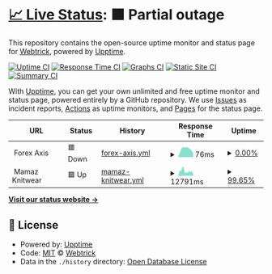 # [📈 Live Status](https://demo.upptime.js.org): <!--live status--> **🟧 Partial outage**

This repository contains the open-source uptime monitor and status page for [Webtrick](webtrickug.com), powered by [Upptime](https://github.com/upptime/upptime).

[![Uptime CI](https://github.com/webtrickug/upptime/workflows/Uptime%20CI/badge.svg)](https://github.com/webtrickug/upptime/actions?query=workflow%3A%22Uptime+CI%22)
[![Response Time CI](https://github.com/webtrickug/upptime/workflows/Response%20Time%20CI/badge.svg)](https://github.com/webtrickug/upptime/actions?query=workflow%3A%22Response+Time+CI%22)
[![Graphs CI](https://github.com/webtrickug/upptime/workflows/Graphs%20CI/badge.svg)](https://github.com/webtrickug/upptime/actions?query=workflow%3A%22Graphs+CI%22)
[![Static Site CI](https://github.com/webtrickug/upptime/workflows/Static%20Site%20CI/badge.svg)](https://github.com/webtrickug/upptime/actions?query=workflow%3A%22Static+Site+CI%22)
[![Summary CI](https://github.com/webtrickug/upptime/workflows/Summary%20CI/badge.svg)](https://github.com/webtrickug/upptime/actions?query=workflow%3A%22Summary+CI%22)

With [Upptime](https://upptime.js.org), you can get your own unlimited and free uptime monitor and status page, powered entirely by a GitHub repository. We use [Issues](https://github.com/webtrickug/upptime/issues) as incident reports, [Actions](https://github.com/webtrickug/upptime/actions) as uptime monitors, and [Pages](https://demo.upptime.js.org) for the status page.

<!--start: status pages-->
<!-- This summary is generated by Upptime (https://github.com/upptime/upptime) -->
<!-- Do not edit this manually, your changes will be overwritten -->
<!-- prettier-ignore -->
| URL | Status | History | Response Time | Uptime |
| --- | ------ | ------- | ------------- | ------ |
| <img alt="" src="https://icons.duckduckgo.com/ip3/null.ico" height="13"> Forex Axis | 🟥 Down | [forex-axis.yml](https://github.com/webtrickug/upptime/commits/HEAD/history/forex-axis.yml) | <details><summary><img alt="Response time graph" src="./graphs/forex-axis/response-time-week.png" height="20"> 76ms</summary><br><a href="https://webtrickug.com/history/forex-axis"><img alt="Response time 87" src="https://img.shields.io/endpoint?url=https%3A%2F%2Fraw.githubusercontent.com%2Fwebtrickug%2Fupptime%2FHEAD%2Fapi%2Fforex-axis%2Fresponse-time.json"></a><br><a href="https://webtrickug.com/history/forex-axis"><img alt="24-hour response time 40" src="https://img.shields.io/endpoint?url=https%3A%2F%2Fraw.githubusercontent.com%2Fwebtrickug%2Fupptime%2FHEAD%2Fapi%2Fforex-axis%2Fresponse-time-day.json"></a><br><a href="https://webtrickug.com/history/forex-axis"><img alt="7-day response time 76" src="https://img.shields.io/endpoint?url=https%3A%2F%2Fraw.githubusercontent.com%2Fwebtrickug%2Fupptime%2FHEAD%2Fapi%2Fforex-axis%2Fresponse-time-week.json"></a><br><a href="https://webtrickug.com/history/forex-axis"><img alt="30-day response time 85" src="https://img.shields.io/endpoint?url=https%3A%2F%2Fraw.githubusercontent.com%2Fwebtrickug%2Fupptime%2FHEAD%2Fapi%2Fforex-axis%2Fresponse-time-month.json"></a><br><a href="https://webtrickug.com/history/forex-axis"><img alt="1-year response time 87" src="https://img.shields.io/endpoint?url=https%3A%2F%2Fraw.githubusercontent.com%2Fwebtrickug%2Fupptime%2FHEAD%2Fapi%2Fforex-axis%2Fresponse-time-year.json"></a></details> | <details><summary><a href="https://webtrickug.com/history/forex-axis">0.00%</a></summary><a href="https://webtrickug.com/history/forex-axis"><img alt="All-time uptime 0.00%" src="https://img.shields.io/endpoint?url=https%3A%2F%2Fraw.githubusercontent.com%2Fwebtrickug%2Fupptime%2FHEAD%2Fapi%2Fforex-axis%2Fuptime.json"></a><br><a href="https://webtrickug.com/history/forex-axis"><img alt="24-hour uptime 0.00%" src="https://img.shields.io/endpoint?url=https%3A%2F%2Fraw.githubusercontent.com%2Fwebtrickug%2Fupptime%2FHEAD%2Fapi%2Fforex-axis%2Fuptime-day.json"></a><br><a href="https://webtrickug.com/history/forex-axis"><img alt="7-day uptime 0.00%" src="https://img.shields.io/endpoint?url=https%3A%2F%2Fraw.githubusercontent.com%2Fwebtrickug%2Fupptime%2FHEAD%2Fapi%2Fforex-axis%2Fuptime-week.json"></a><br><a href="https://webtrickug.com/history/forex-axis"><img alt="30-day uptime 1.38%" src="https://img.shields.io/endpoint?url=https%3A%2F%2Fraw.githubusercontent.com%2Fwebtrickug%2Fupptime%2FHEAD%2Fapi%2Fforex-axis%2Fuptime-month.json"></a><br><a href="https://webtrickug.com/history/forex-axis"><img alt="1-year uptime 0.00%" src="https://img.shields.io/endpoint?url=https%3A%2F%2Fraw.githubusercontent.com%2Fwebtrickug%2Fupptime%2FHEAD%2Fapi%2Fforex-axis%2Fuptime-year.json"></a></details>
| <img alt="" src="https://icons.duckduckgo.com/ip3/null.ico" height="13"> Mamaz Knitwear | 🟩 Up | [mamaz-knitwear.yml](https://github.com/webtrickug/upptime/commits/HEAD/history/mamaz-knitwear.yml) | <details><summary><img alt="Response time graph" src="./graphs/mamaz-knitwear/response-time-week.png" height="20"> 12791ms</summary><br><a href="https://webtrickug.com/history/mamaz-knitwear"><img alt="Response time 4717" src="https://img.shields.io/endpoint?url=https%3A%2F%2Fraw.githubusercontent.com%2Fwebtrickug%2Fupptime%2FHEAD%2Fapi%2Fmamaz-knitwear%2Fresponse-time.json"></a><br><a href="https://webtrickug.com/history/mamaz-knitwear"><img alt="24-hour response time 7461" src="https://img.shields.io/endpoint?url=https%3A%2F%2Fraw.githubusercontent.com%2Fwebtrickug%2Fupptime%2FHEAD%2Fapi%2Fmamaz-knitwear%2Fresponse-time-day.json"></a><br><a href="https://webtrickug.com/history/mamaz-knitwear"><img alt="7-day response time 12791" src="https://img.shields.io/endpoint?url=https%3A%2F%2Fraw.githubusercontent.com%2Fwebtrickug%2Fupptime%2FHEAD%2Fapi%2Fmamaz-knitwear%2Fresponse-time-week.json"></a><br><a href="https://webtrickug.com/history/mamaz-knitwear"><img alt="30-day response time 8955" src="https://img.shields.io/endpoint?url=https%3A%2F%2Fraw.githubusercontent.com%2Fwebtrickug%2Fupptime%2FHEAD%2Fapi%2Fmamaz-knitwear%2Fresponse-time-month.json"></a><br><a href="https://webtrickug.com/history/mamaz-knitwear"><img alt="1-year response time 4717" src="https://img.shields.io/endpoint?url=https%3A%2F%2Fraw.githubusercontent.com%2Fwebtrickug%2Fupptime%2FHEAD%2Fapi%2Fmamaz-knitwear%2Fresponse-time-year.json"></a></details> | <details><summary><a href="https://webtrickug.com/history/mamaz-knitwear">99.65%</a></summary><a href="https://webtrickug.com/history/mamaz-knitwear"><img alt="All-time uptime 99.95%" src="https://img.shields.io/endpoint?url=https%3A%2F%2Fraw.githubusercontent.com%2Fwebtrickug%2Fupptime%2FHEAD%2Fapi%2Fmamaz-knitwear%2Fuptime.json"></a><br><a href="https://webtrickug.com/history/mamaz-knitwear"><img alt="24-hour uptime 100.00%" src="https://img.shields.io/endpoint?url=https%3A%2F%2Fraw.githubusercontent.com%2Fwebtrickug%2Fupptime%2FHEAD%2Fapi%2Fmamaz-knitwear%2Fuptime-day.json"></a><br><a href="https://webtrickug.com/history/mamaz-knitwear"><img alt="7-day uptime 99.65%" src="https://img.shields.io/endpoint?url=https%3A%2F%2Fraw.githubusercontent.com%2Fwebtrickug%2Fupptime%2FHEAD%2Fapi%2Fmamaz-knitwear%2Fuptime-week.json"></a><br><a href="https://webtrickug.com/history/mamaz-knitwear"><img alt="30-day uptime 99.92%" src="https://img.shields.io/endpoint?url=https%3A%2F%2Fraw.githubusercontent.com%2Fwebtrickug%2Fupptime%2FHEAD%2Fapi%2Fmamaz-knitwear%2Fuptime-month.json"></a><br><a href="https://webtrickug.com/history/mamaz-knitwear"><img alt="1-year uptime 99.95%" src="https://img.shields.io/endpoint?url=https%3A%2F%2Fraw.githubusercontent.com%2Fwebtrickug%2Fupptime%2FHEAD%2Fapi%2Fmamaz-knitwear%2Fuptime-year.json"></a></details>

<!--end: status pages-->

[**Visit our status website →**](https://demo.upptime.js.org)

## 📄 License

- Powered by: [Upptime](https://github.com/upptime/upptime)
- Code: [MIT](./LICENSE) © [Webtrick](webtrickug.com)
- Data in the `./history` directory: [Open Database License](https://opendatacommons.org/licenses/odbl/1-0/)
